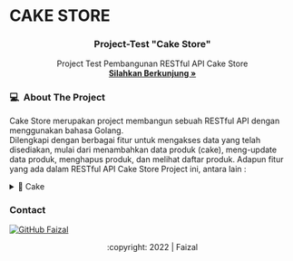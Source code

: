 # CAKE STORE
<div id="top"></div>
<div align="center">
  <h3 align="center">Project-Test "Cake Store" </h3>

  <p align="center">
    Project Test Pembangunan RESTful API Cake Store
    <br />
    <a href="https://github.com/faizalsundara/Cake-Store-Project"><strong>Silahkan Berkunjung »</strong></a>
    <br />
  </p>
</div>

<!-- ABOUT THE PROJECT -->
### 💻 &nbsp;About The Project

Cake Store merupakan project membangun sebuah RESTful API dengan menggunakan bahasa Golang.    
Dilengkapi dengan berbagai fitur untuk mengakses data yang telah disediakan, mulai dari menambahkan data produk (cake), meng-update data produk, menghapus produk, dan melihat daftar produk. 
Adapun fitur yang ada dalam RESTful API Cake Store Project ini, antara lain :
<div>
      <details>
<summary>🍰 Cake</summary>
  
  <!---
  | Command | Description |
| --- | --- |
  --->
  
Cake Store Project terdiri dari beberapa fitur, yaitu user dapat menambahkan list produk cake serta dapat melakukan update dan delete terhadap produk cake. User juga dapat melihat daftar produk cake sesuai dengan urutan rating produk dan melihat detail cake yang ada.
 
<div>
  
| Feature Cake | Endpoint | Param | Fungsi |
| --- | --- | --- | --- | --- |
| POST | /cakes  | - | Menambahkan produk cake |
| GET | /cakes | - | Mendapatkan informasi seluruh list produk cake |
| GET | /cakes/:id | id | Mendapatkan informasi detail dari suatu produk cake |
| PATCH | /cakes/:id | id | Melakukan update informasi dari product cake | 
| DEL | /cakes/:id | id | Melakukan delete untuk suatu produk cake |

</details>

<!-- CONTACT -->
### Contact

[![GitHub Faizal](https://img.shields.io/badge/-Faizal-white?style=flat&logo=github&logoColor=black)](https://github.com/faizalsundara)

<p align="center">:copyright: 2022 | Faizal </p>
</h3>